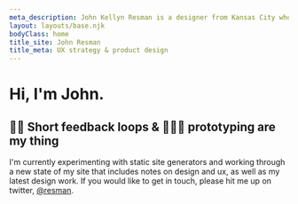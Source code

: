 ```yaml
---
meta_description: John Kellyn Resman is a designer from Kansas City who specializes in digital strategy, user experience, and product design.
layout: layouts/base.njk
bodyClass: home
title_site: John Resman
title_meta: UX strategy & product design
---
```


<div class="content">
<div class="intro">

# Hi, I'm John.
## 🏃🏻‍ Short feedback loops & 👨🏻‍🔬 prototyping are my thing
I'm currently experimenting with static site generators and working through a new state of my site that includes notes on design and ux, as well as my latest design work. If you would like to get in touch, please hit me up on twitter, <a href="https://twitter.com/resman">@resman</a>.

</div>
</div>
